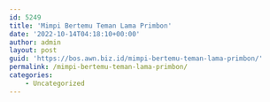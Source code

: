 ```yaml
---
id: 5249
title: 'Mimpi Bertemu Teman Lama Primbon'
date: '2022-10-14T04:18:10+00:00'
author: admin
layout: post
guid: 'https://bos.awn.biz.id/mimpi-bertemu-teman-lama-primbon/'
permalink: /mimpi-bertemu-teman-lama-primbon/
categories:
    - Uncategorized
---
```



